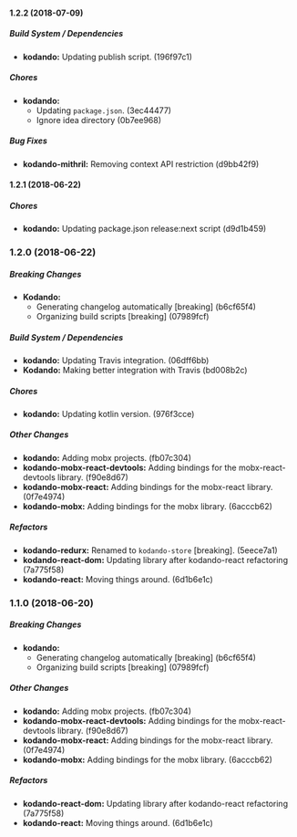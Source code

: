 #### 1.2.2 (2018-07-09)

##### Build System / Dependencies

* **kodando:**  Updating publish script. (196f97c1)

##### Chores

* **kodando:**
  *  Updating `package.json`. (3ec44477)
  *  Ignore idea directory (0b7ee968)

##### Bug Fixes

* **kodando-mithril:**  Removing context API restriction (d9bb42f9)

#### 1.2.1 (2018-06-22)

##### Chores

* **kodando:**  Updating package.json release:next script (d9d1b459)

### 1.2.0 (2018-06-22)

##### Breaking Changes

* **Kodando:**
  *  Generating changelog automatically [breaking] (b6cf65f4)
  *  Organizing build scripts [breaking] (07989fcf)

##### Build System / Dependencies

* **kodando:**  Updating Travis integration. (06dff6bb)
* **Kodando:**  Making better integration with Travis (bd008b2c)

##### Chores

* **kodando:**  Updating kotlin version. (976f3cce)

##### Other Changes

* **kodando:**  Adding mobx projects. (fb07c304)
* **kodando-mobx-react-devtools:**  Adding bindings for the mobx-react-devtools library. (f90e8d67)
* **kodando-mobx-react:**  Adding bindings for the mobx-react library. (0f7e4974)
* **kodando-mobx:**  Adding bindings for the mobx library. (6acccb62)

##### Refactors

* **kodando-redurx:**  Renamed to `kodando-store` [breaking]. (5eece7a1)
* **kodando-react-dom:**  Updating library after kodando-react refactoring (7a775f58)
* **kodando-react:**  Moving things around. (6d1b6e1c)

### 1.1.0 (2018-06-20)

##### Breaking Changes

* **kodando:**
  *  Generating changelog automatically [breaking] (b6cf65f4)
  *  Organizing build scripts [breaking] (07989fcf)

##### Other Changes

* **kodando:**  Adding mobx projects. (fb07c304)
* **kodando-mobx-react-devtools:**  Adding bindings for the mobx-react-devtools library. (f90e8d67)
* **kodando-mobx-react:**  Adding bindings for the mobx-react library. (0f7e4974)
* **kodando-mobx:**  Adding bindings for the mobx library. (6acccb62)

##### Refactors

* **kodando-react-dom:**  Updating library after kodando-react refactoring (7a775f58)
* **kodando-react:**  Moving things around. (6d1b6e1c)
